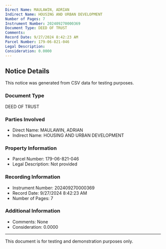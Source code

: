 ```yaml
---
Direct Name: MAULAWIN, ADRIAN
Indirect Name: HOUSING AND URBAN DEVELOPMENT
Number of Pages: 7
Instrument Number: 202409270000369
Document Type: DEED OF TRUST
Comments: 
Record Date: 9/27/2024 8:42:23 AM
Parcel Number: 179-06-821-046
Legal Description: 
Consideration: 0.0000
---
```


## Notice Details

This notice was generated from CSV data for testing purposes.

### Document Type
DEED OF TRUST

### Parties Involved
- Direct Name: MAULAWIN, ADRIAN
- Indirect Name: HOUSING AND URBAN DEVELOPMENT

### Property Information
- Parcel Number: 179-06-821-046
- Legal Description: Not provided

### Recording Information
- Instrument Number: 202409270000369
- Record Date: 9/27/2024 8:42:23 AM
- Number of Pages: 7

### Additional Information
- Comments: None
- Consideration: 0.0000

---

This document is for testing and demonstration purposes only.
